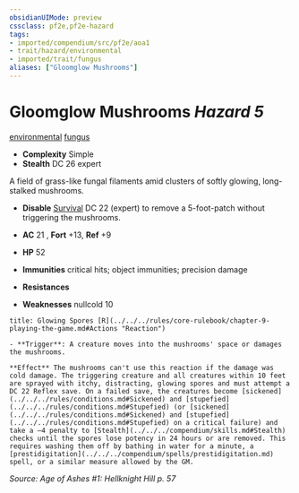 ```yaml
---
obsidianUIMode: preview
cssclass: pf2e,pf2e-hazard
tags:
- imported/compendium/src/pf2e/aoa1
- trait/hazard/environmental
- imported/trait/fungus
aliases: ["Gloomglow Mushrooms"]
---
```

# Gloomglow Mushrooms *Hazard 5*  
[environmental](environmental.md)  [fungus](fungus-b1.md)  

- **Complexity** Simple
- **Stealth** DC 26 expert  

A field of grass-like fungal filaments amid clusters of softly glowing, long-stalked mushrooms.

- **Disable** [Survival](../../skills.md#Survival) DC 22 (expert) to remove a 5-foot-patch without triggering the mushrooms.  

- **AC** 21 , **Fort** +13, **Ref** +9
- **HP** 52
- **Immunities** critical hits; object immunities; precision damage
- **Resistances** 
- **Weaknesses** nullcold 10
     
```ad-embed-ability
title: Glowing Spores [R](../../../rules/core-rulebook/chapter-9-playing-the-game.md#Actions "Reaction")

- **Trigger**: A creature moves into the mushrooms' space or damages the mushrooms.

**Effect** The mushrooms can't use this reaction if the damage was cold damage. The triggering creature and all creatures within 10 feet are sprayed with itchy, distracting, glowing spores and must attempt a DC 22 Reflex save. On a failed save, the creatures become [sickened](../../../rules/conditions.md#Sickened) and [stupefied](../../../rules/conditions.md#Stupefied) (or [sickened](../../../rules/conditions.md#Sickened) and [stupefied](../../../rules/conditions.md#Stupefied) on a critical failure) and take a –4 penalty to [Stealth](../../../compendium/skills.md#Stealth) checks until the spores lose potency in 24 hours or are removed. This requires washing them off by bathing in water for a minute, a [prestidigitation](../../../compendium/spells/prestidigitation.md) spell, or a similar measure allowed by the GM.
```

*Source: Age of Ashes #1: Hellknight Hill p. 57*
